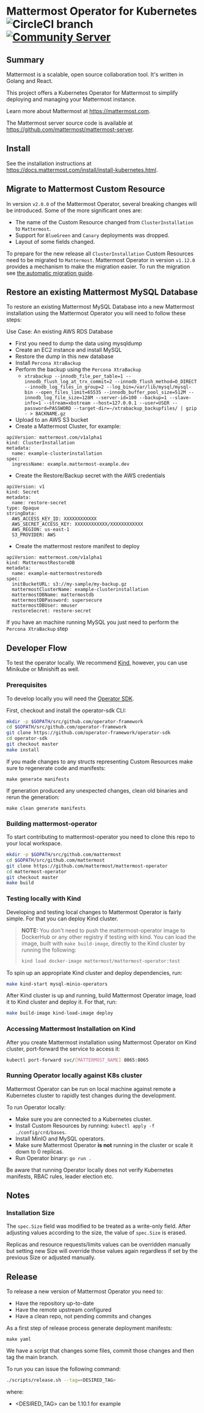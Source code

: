 # Mattermost Operator for Kubernetes ![CircleCI branch](https://img.shields.io/circleci/project/github/mattermost/mattermost-operator/master.svg) [![Community Server](https://img.shields.io/badge/Mattermost_Community-cloud_channel-blue.svg)](https://community.mattermost.com/core/channels/cloud)

## Summary
Mattermost is a scalable, open source collaboration tool. It's written in Golang and React.

This project offers a Kubernetes Operator for Mattermost to simplify deploying and managing your Mattermost instance.

Learn more about Mattermost at https://mattermost.com.

The Mattermost server source code is available at https://github.com/mattermost/mattermost-server.

## Install

See the installation instructions at https://docs.mattermost.com/install/install-kubernetes.html.

## Migrate to Mattermost Custom Resource

In version `v2.0.0` of the Mattermost Operator, several breaking changes will be introduced. Some of the more significant ones are: 
- The name of the Custom Resource changed from `ClusterInstallation` to `Mattermost`.
- Support for `BlueGreen` and `Canary` deployments was dropped.
- Layout of some fields changed.

To prepare for the new release all `ClusterInstallation` Custom Resources need to be migrated to `Mattermost`.
Mattermost Operator in version `v1.12.0` provides a mechanism to make the migration easier.
To run the migration see [the automatic migration guide](./docs/migration.md).


## Restore an existing Mattermost MySQL Database
To restore an existing Mattermost MySQL Database into a new Mattermost installation using the Mattermost Operator you will need to follow these steps:

Use Case: An existing AWS RDS Database
  - First you need to dump the data using mysqldump
  - Create an EC2 instance and install MySQL
  - Restore the dump in this new database
  - Install `Percona XtraBackup`
  - Perform the backup using the `Percona XtraBackup`
    - `xtrabackup --innodb_file_per_table=1 --innodb_flush_log_at_trx_commit=2 --innodb_flush_method=O_DIRECT --innodb_log_files_in_group=2 --log_bin=/var/lib/mysql/mysql-bin --open_files_limit=65535 --innodb_buffer_pool_size=512M --innodb_log_file_size=128M --server-id=100 --backup=1 --slave-info=1 --stream=xbstream --host=127.0.0.1 --user=USER --password=PASSWORD --target-dir=~/xtrabackup_backupfiles/ | gzip - > BACKNAME.gz`
  - Upload to an AWS S3 bucket
  - Create a Mattermost Cluster, for example:
  ```
  apiVersion: mattermost.com/v1alpha1
  kind: ClusterInstallation
  metadata:
    name: example-clusterinstallation
  spec:
    ingressName: example.mattermost-example.dev
  ```
  - Create the Restore/Backup secret with the AWS credentials
  ```
  apiVersion: v1
  kind: Secret
  metadata:
    name: restore-secret
  type: Opaque
  stringData:
    AWS_ACCESS_KEY_ID: XXXXXXXXXXXX
    AWS_SECRET_ACCESS_KEY: XXXXXXXXXXXX/XXXXXXXXXXXX
    AWS_REGION: us-east-1
    S3_PROVIDER: AWS
  ```
  - Create the mattermost restore manifest to deploy
  ```
  apiVersion: mattermost.com/v1alpha1
  kind: MattermostRestoreDB
  metadata:
    name: example-mattermostrestoredb
  spec:
    initBucketURL: s3://my-sample/my-backup.gz
    mattermostClusterName: example-clusterinstallation
    mattermostDBName: mattermostdb
    mattermostDBPassword: supersecure
    mattermostDBUser: mmuser
    restoreSecret: restore-secret
  ```

If you have an machine running MySQL you just need to perform the `Percona XtraBackup` step

## Developer Flow
To test the operator locally. We recommend [Kind](https://kind.sigs.k8s.io/), however, you can use Minikube or Minishift as well.

### Prerequisites
To develop locally you will need the [Operator SDK](https://github.com/operator-framework/operator-sdk).

First, checkout and install the operator-sdk CLI:

```bash
mkdir -p $GOPATH/src/github.com/operator-framework
cd $GOPATH/src/github.com/operator-framework
git clone https://github.com/operator-framework/operator-sdk
cd operator-sdk
git checkout master
make install
```

If you made changes to any structs representing Custom Resources make sure to regenerate code and manifests:
```
make generate manifests
```

If generation produced any unexpected changes, clean old binaries and rerun the generation:
```
make clean generate manifests
```

### Building mattermost-operator
To start contributing to mattermost-operator you need to clone this repo to your local workspace.

```bash
mkdir -p $GOPATH/src/github.com/mattermost
cd $GOPATH/src/github.com/mattermost
git clone https://github.com/mattermost/mattermost-operator
cd mattermost-operator
git checkout master
make build
```

### Testing locally with Kind
Developing and testing local changes to Mattermost Operator is fairly simple. For that you can deploy Kind cluster.

> **NOTE:**
> You don't need to push the mattermost-operator image to DockerHub or any other registry if testing with kind. You can load the image, built with `make build-image`, directly to the Kind cluster by running the following:
> ```bash
> kind load docker-image mattermost/mattermost-operator:test
> ``` 

To spin up an appropriate Kind cluster and deploy dependencies, run:
```bash
make kind-start mysql-minio-operators
```

After Kind cluster is up and running, build Mattermost Operator image, load it to Kind cluster and deploy it. For that, run:
```bash
make build-image kind-load-image deploy
```

### Accessing Mattermost Installation on Kind

After you create Mattermost installation using Mattermost Operator on Kind cluster, 
port-forward the service to access it:
```bash
kubectl port-forward svc/[MATTERMOST_NAME] 8065:8065
```

### Running Operator locally against K8s cluster

Mattermost Operator can be run on local machine against remote a Kubernetes cluster to rapidly test changes during the development.

To run Operator locally:
- Make sure you are connected to a Kubernetes cluster.
- Install Custom Resources by running: `kubectl apply -f ./config/crd/bases`.
- Install MinIO and MySQL operators.
- Make sure Mattermost Operator **is not** running in the cluster or scale it down to 0 replicas.
- Run Operator binary: `go run .`

Be aware that running Operator locally does not verify Kubernetes manifests, RBAC rules, leader election etc.

## Notes

### Installation Size

The `spec.Size` field was modified to be treated as a write-only field.
After adjusting values according to the size, the value of `spec.Size` is erased.

Replicas and resource requests/limits values can be overridden manually but setting new Size will override those values again regardless if set by the previous Size or adjusted manually.

## Release

To release a new version of Mattermost Operator you need to:

- Have the repository up-to-date
- Have the remote upstream configured
- Have a clean repo, not pending commits and changes

As a first step of release process generate deployment manifests:
```
make yaml
```

We have a script that changes some files, commit those changes and then tag the main branch.

To run you can issue the following command:

```bash
./scripts/release.sh --tag=<DESIRED_TAG>
````

where:

- <DESIRED_TAG> can be 1.10.1 for example

